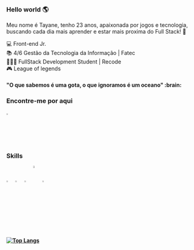 ### Hello world :earth_americas:

Meu nome é Tayane, tenho 23 anos, apaixonada por jogos e tecnologia, buscando cada dia mais aprender e estar mais proxima do Full Stack!	:dart:

 :computer: Front-end Jr. <br>
 :books: 4/6 Gestão da Tecnologia da Informação | Fatec<br>
👩🏻‍💻  FullStack Development Student | Recode <br>
 :video_game: League of legends
 <h4><b>"O que sabemos é uma gota, o que ignoramos é um oceano" :brain:<b><h4>
 <h3>Encontre-me por aqui<h3>
  <a href="https://www.linkedin.com/in/tayane-souza-61410a1b3/" target="_blank">
 <img align="center" src="https://devicon.dev/devicon.git/icons/linkedin/linkedin-plain.svg" height="2%" width="4%"> 
 </a>
 
 <h3>Skills</h3>
<img align="center" src="https://image.flaticon.com/icons/png/512/919/919830.png" height="2%" width="4%"> 
<img align="center" src="https://devicon.dev/devicon.git/icons/bootstrap/bootstrap-plain.svg" height="2%" width="4%"> 
<img align="center" src="https://devicon.dev/devicon.git/icons/javascript/javascript-original.svg" height="2%" width="4%"> 
<img align="center" src="https://devicon.dev/devicon.git/icons/css3/css3-original.svg" "height="2%" width="4%">
<img align="center" src="https://devicon.dev/devicon.git/icons/html5/html5-original.svg" height="2%" width="4%"> <br><br>




[![Top Langs](https://github-readme-stats.vercel.app/api/top-langs/?username=thaysouza&layout=compact)](https://github.com/thaysouza/github-readme-stats)


<!--
**thaysouza/thaysouza** is a ✨ _special_ ✨ repository because its `README.md` (this file) appears on your GitHub profile.

Here are some ideas to get you started:

- 🔭 I’m currently working on ...
- 🌱 I’m currently learning ...
- 👯 I’m looking to collaborate on ...
- 🤔 I’m looking for help with ...
- 💬 Ask me about ...
- 📫 How to reach me: ...
- 😄 Pronouns: ...
- ⚡ Fun fact: ...
-->



